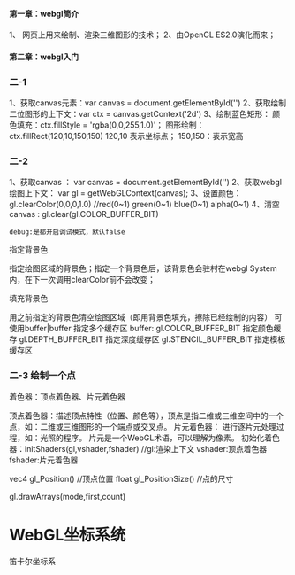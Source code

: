 #### 第一章：webgl简介
1、 网页上用来绘制、渲染三维图形的技术；
2、由OpenGL ES2.0演化而来；

#### 第二章：webgl入门
<!-- 原生canvas绘制图形 -->
### 二-1
1、获取canvas元素：var canvas = document.getElementById('')
2、获取绘制二位图形的上下文：var ctx = canvas.getContext('2d')
3、绘制蓝色矩形：
     颜色填充：ctx.fillStyle = 'rgba(0,0,255,1.0)'； 
     图形绘制： ctx.fillRect(120,10,150,150)
     120,10  表示坐标点；    150,150：表示宽高

<!-- webgl绘制图形 -->
### 二-2
1、获取canvas ：  var canvas = document.getElementById('')
2、获取webgl绘图上下文： var gl = getWebGLContext(canvas);
3、设置颜色：  gl.clearColor(0,0,0,1.0)    //red(0~1)  green(0~1) blue(0~1) alpha(0~1)
4、清空canvas :  gl.clear(gl.COLOR_BUFFER_BIT)

<!-- getWebGLContext(element,debug) -->
    debug:是都开启调试模式，默认false

<!-- gl.clearColor(red,green,blue,alpha) --> 指定背景色
指定绘图区域的背景色；指定一个背景色后，该背景色会驻村在webgl System内，在下一次调用clearColor前不会改变；

<!-- gl.clear(buffer) -->  填充背景色
用之前指定的背景色清空绘图区域（即用背景色填充，擦除已经绘制的内容）
可使用buffer|buffer     指定多个缓存区
buffer: gl.COLOR_BUFFER_BIT    指定颜色缓存
        gl.DEPTH_BUFFER_BIT    指定深度缓存区
        gl.STENCIL_BUFFER_BIT  指定模板缓存区

<!-- shader 着色器-->
### 二-3 绘制一个点
着色器：顶点着色器、片元着色器

顶点着色器：描述顶点特性（位置、颜色等），顶点是指二维或三维空间中的一个点，如：二维或三维图形的一个端点或交叉点。
片元着色器： 进行逐片元处理过程，如：光照的程序。 片元是一个WebGL术语，可以理解为像素。
初始化着色器：initShaders(gl,vshader,fshader) //gl:渲染上下文  vshader:顶点着色器  fshader:片元着色器

vec4 gl_Position()  //顶点位置
float gl_PositionSize() //点的尺寸

gl.drawArrays(mode,first,count)

# WebGL坐标系统
笛卡尔坐标系




